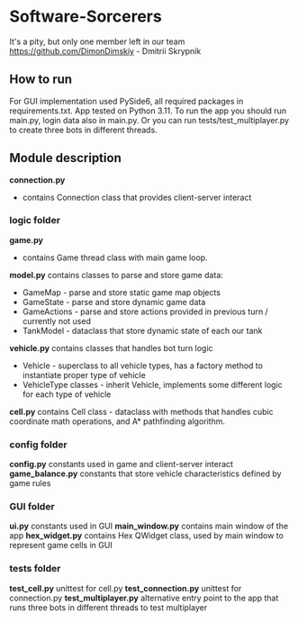 # Software-Sorcerers
It's a pity, but only one member left in our team
https://github.com/DimonDimskiy - Dmitrii Skrypnik

## How to run
For GUI implementation used PySide6, all required packages in requirements.txt. App  tested on Python 3.11.
To run the app you should run main.py, login data also in main.py.
Or you can run tests/test_multiplayer.py to create three bots in different threads.

## Module description
**connection.py** 
- contains Connection class that provides client-server interact

### logic folder
**game.py** 
- contains Game thread class with main game loop.

**model.py** contains classes to parse and store game data:
- GameMap - parse and store static game map objects
- GameState - parse and store dynamic game data
- GameActions - parse and store actions provided in previous turn / currently not used
- TankModel - dataclass that store dynamic state of each our tank

**vehicle.py** contains classes that handles bot turn logic
- Vehicle  - superclass to all vehicle types, has a factory method to instantiate proper type of vehicle
- VehicleType classes - inherit Vehicle, implements some different logic for each type of vehicle

**cell.py** contains Cell class - dataclass with methods that handles cubic coordinate math operations, and A* pathfinding algorithm.

### config folder
**config.py** constants used in game and client-server interact
**game_balance.py** constants that store vehicle characteristics defined by game rules

### GUI folder
**ui.py** constants used in GUI
**main_window.py** contains main window of the app 
**hex_widget.py** contains Hex QWidget class, used by main window to represent game cells in GUI

### tests folder
**test_cell.py** unittest for cell.py
**test_connection.py** unittest for connection.py
**test_multiplayer.py** alternative entry point to the app that runs three bots in different threads to test multiplayer